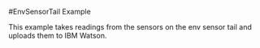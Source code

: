 #EnvSensorTail Example

This example takes readings from the sensors on the env sensor tail and uploads them to IBM Watson.